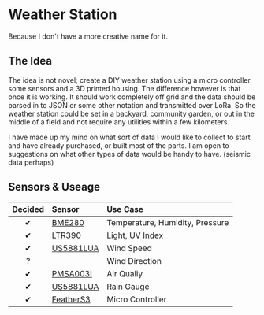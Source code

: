 # Weather Station
Because I don't have a more creative name for it.

## The Idea
The idea is not novel; create a DIY weather station using a micro controller some sensors and a 3D printed housing. The difference however is that once it is working. It should work completely off grid and the data should be parsed in to JSON or some other notation and transmitted over LoRa. So the weather station could be set in a backyard, community garden, or out in the middle of a field and not require any utilities within a few kilometers. 

I have made up my mind on what sort of data I would like to collect to start and have already purchased, or built most of the parts. I am open to suggestions on what other types of data would be handy to have. (seismic data perhaps)

## Sensors & Useage
| Decided | Sensor                                            | Use Case                        |
|  :---:  | :---                                              | :---                            |
|    ✔    | [BME280](https://www.adafruit.com/product/2652)   | Temperature, Humidity, Pressure |
|    ✔    | [LTR390](https://www.adafruit.com/product/4831)   | Light, UV Index                 |
|    ✔    | [US5881LUA](https://www.adafruit.com/product/158) | Wind Speed                      |
|    ?    | []()                                              | Wind Direction                  |
|    ✔    | [PMSA003I](https://www.adafruit.com/product/4632) | Air Qualiy                      |
|    ✔    | [US5881LUA](https://www.adafruit.com/product/158) | Rain Gauge                      |
|    ✔    | [FeatherS3](https://esp32s3.com/feathers3.html)   | Micro Controller                |


